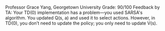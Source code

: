 Professor Grace Yang, Georgetown University
Grade: 90/100
Feedback by TA: Your TD(0) implementation has a problem—you used SARSA's algorithm.
You updated Q(s, a) and used it to select actions.
However, in TD(0), you don’t need to update the policy; you only need to update V(s).
